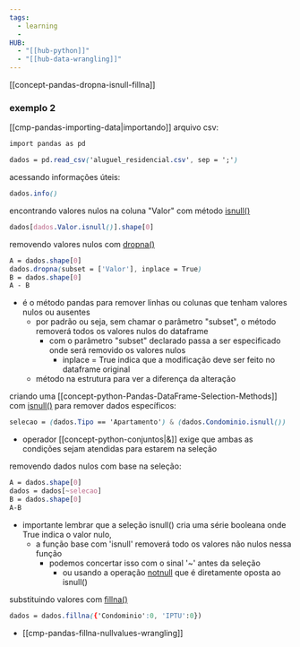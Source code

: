 ```yaml
---
tags:
  - learning
  - 
HUB:
  - "[[hub-python]]"
  - "[[hub-data-wrangling]]"
---
```



[[concept-pandas-dropna-isnull-fillna]]


### exemplo 2

[[cmp-pandas-importing-data|importando]] arquivo csv:
```css
import pandas as pd

dados = pd.read_csv('aluguel_residencial.csv', sep = ';')
```

acessando informações úteis:
```css
dados.info()
```

encontrando valores nulos  na coluna "Valor" com método [isnull()](https://pandas.pydata.org/docs/reference/api/pandas.DataFrame.isnull.html)
```css
dados[dados.Valor.isnull()].shape[0]
```

removendo valores nulos com [dropna()](https://pandas.pydata.org/docs/reference/api/pandas.DataFrame.dropna.html)
```css
A = dados.shape[0]
dados.dropna(subset = ['Valor'], inplace = True)
B = dados.shape[0]
A - B
```
- é o método pandas para remover linhas ou colunas que tenham valores nulos ou ausentes
	- por padrão ou seja, sem chamar o parâmetro "subset", o método removerá todos os valores nulos do dataframe
		- com o parâmetro "subset" declarado passa a ser especificado onde será removido os valores nulos
			- inplace = True indica que a modificação deve ser feito no dataframe original
	- método na estrutura para ver a diferença da alteração


criando uma [[concept-python-Pandas-DataFrame-Selection-Methods]] com [isnull()](https://pandas.pydata.org/docs/reference/api/pandas.DataFrame.isnull.html) para remover dados específicos:
```css
selecao = (dados.Tipo == 'Apartamento') & (dados.Condominio.isnull())
```
- operador [[concept-python-conjuntos|&]] exige que ambas as condições sejam atendidas para estarem na seleção

removendo dados nulos com base na seleção:
```css
A = dados.shape[0]
dados = dados[~selecao]
B = dados.shape[0]
A-B
```
- importante lembrar que a seleção isnull() cria uma série booleana onde True indica o valor nulo,
	- a função base com 'isnull' removerá todo os valores não nulos nessa função
		- podemos concertar isso com o sinal '~' antes da seleção 
			- ou usando a operação [notnull](https://pandas.pydata.org/docs/reference/api/pandas.notnull.html) que é diretamente oposta ao isnull()


substituindo valores com [fillna()](https://pandas.pydata.org/docs/reference/api/pandas.DataFrame.fillna.html)
```css
dados = dados.fillna({'Condominio':0, 'IPTU':0})
```
- [[cmp-pandas-fillna-nullvalues-wrangling]]

